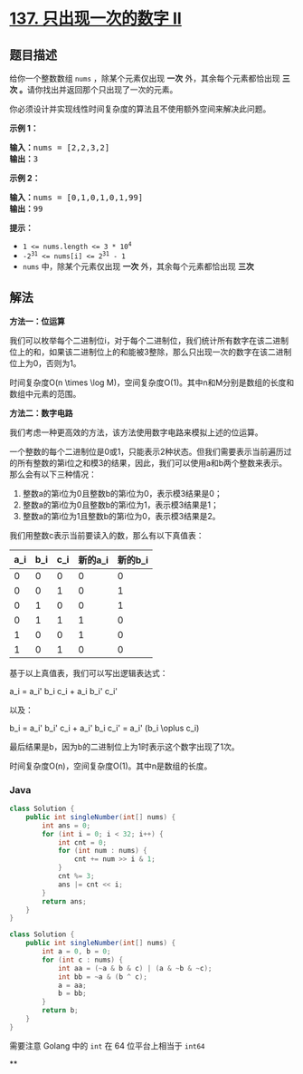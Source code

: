 # [137. 只出现一次的数字 II](https://leetcode.cn/problems/single-number-ii)

## 题目描述

<p>给你一个整数数组&nbsp;<code>nums</code> ，除某个元素仅出现 <strong>一次</strong> 外，其余每个元素都恰出现 <strong>三次 。</strong>请你找出并返回那个只出现了一次的元素。</p>

<p>你必须设计并实现线性时间复杂度的算法且不使用额外空间来解决此问题。</p>

<p><strong>示例 1：</strong></p>

<pre>
<strong>输入：</strong>nums = [2,2,3,2]
<strong>输出：</strong>3
</pre>

<p><strong>示例 2：</strong></p>

<pre>
<strong>输入：</strong>nums = [0,1,0,1,0,1,99]
<strong>输出：</strong>99
</pre>

<p><strong>提示：</strong></p>

<ul>
	<li><code>1 &lt;= nums.length &lt;= 3 * 10<sup>4</sup></code></li>
	<li><code>-2<sup>31</sup> &lt;= nums[i] &lt;= 2<sup>31</sup> - 1</code></li>
	<li><code>nums</code> 中，除某个元素仅出现 <strong>一次</strong> 外，其余每个元素都恰出现 <strong>三次</strong></li>
</ul>

## 解法

**方法一：位运算**

我们可以枚举每个二进制位i，对于每个二进制位，我们统计所有数字在该二进制位上的和，如果该二进制位上的和能被3整除，那么只出现一次的数字在该二进制位上为0，否则为1。

时间复杂度O(n \times \log M)，空间复杂度O(1)。其中n和M分别是数组的长度和数组中元素的范围。

**方法二：数字电路**

我们考虑一种更高效的方法，该方法使用数字电路来模拟上述的位运算。

一个整数的每个二进制位是0或1，只能表示2种状态。但我们需要表示当前遍历过的所有整数的第i位之和模3的结果，因此，我们可以使用a和b两个整数来表示。那么会有以下三种情况：

1. 整数a的第i位为0且整数b的第i位为0，表示模3结果是0；
1. 整数a的第i位为0且整数b的第i位为1，表示模3结果是1；
1. 整数a的第i位为1且整数b的第i位为0，表示模3结果是2。

我们用整数c表示当前要读入的数，那么有以下真值表：

|a_i|b_i|c_i| 新的a_i| 新的b_i|
| ----- | ----- | ----- | ---------- | ---------- |
| 0     | 0     | 0     | 0          | 0          |
| 0     | 0     | 1     | 0          | 1          |
| 0     | 1     | 0     | 0          | 1          |
| 0     | 1     | 1     | 1          | 0          |
| 1     | 0     | 0     | 1          | 0          |
| 1     | 0     | 1     | 0          | 0          |

基于以上真值表，我们可以写出逻辑表达式：


a_i = a_i' b_i c_i + a_i b_i' c_i'


以及：


b_i = a_i' b_i' c_i + a_i' b_i c_i' = a_i' (b_i \oplus c_i)


最后结果是b，因为b的二进制位上为1时表示这个数字出现了1次。

时间复杂度O(n)，空间复杂度O(1)。其中n是数组的长度。

### **Java**

```java
class Solution {
    public int singleNumber(int[] nums) {
        int ans = 0;
        for (int i = 0; i < 32; i++) {
            int cnt = 0;
            for (int num : nums) {
                cnt += num >> i & 1;
            }
            cnt %= 3;
            ans |= cnt << i;
        }
        return ans;
    }
}
```

```java
class Solution {
    public int singleNumber(int[] nums) {
        int a = 0, b = 0;
        for (int c : nums) {
            int aa = (~a & b & c) | (a & ~b & ~c);
            int bb = ~a & (b ^ c);
            a = aa;
            b = bb;
        }
        return b;
    }
}
```

需要注意 Golang 中的 `int` 在 64 位平台上相当于 `int64`

**
